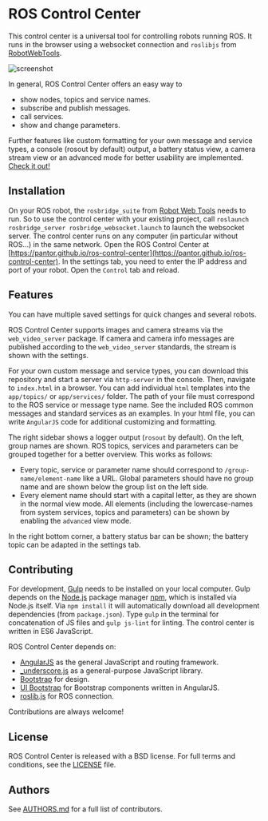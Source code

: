 # ROS Control Center

This control center is a universal tool for controlling robots running ROS. It runs in the browser using a websocket connection and `roslibjs` from [RobotWebTools](http://robotwebtools.org).

![screenshot](https://raw.githubusercontent.com/pantor/ros-control-center/master/assets/images/screenshot.png)

In general, ROS Control Center offers an easy way to
 - show nodes, topics and service names.
 - subscribe and publish messages.
 - call services.
 - show and change parameters.

Further features like custom formatting for your own message and service types, a console (rosout by default) output, a battery status view, a camera stream view or an advanced mode for better usability are implemented. [Check it out!](https://pantor.github.io/ros-control-center)


## Installation

On your ROS robot, the `rosbridge_suite` from [Robot Web Tools](http://robotwebtools.org) needs to run. So to use the control center with your existing project, call `roslaunch rosbridge_server rosbridge_websocket.launch` to launch the websocket server. The control center runs on any computer (in particular without ROS...) in the same network. Open the ROS Control Center at [https://pantor.github.io/ros-control-center](https://pantor.github.io/ros-control-center). In the settings tab, you need to enter the IP address and port of your robot. Open the `Control` tab and reload.


## Features

You can have multiple saved settings for quick changes and several robots.

ROS Control Center supports images and camera streams via the `web_video_server` package. If camera and camera info messages are published according to the `web_video_server` standards, the stream is shown with the settings.

For your own custom message and service types, you can download this repository and start a server via `http-server` in the console. Then, navigate to `index.html` in a browser. You can add individual `html` templates into the `app/topics/` or `app/services/` folder. The path of your file must correspond to the ROS service or message type name. See the included ROS common messages and standard services as an examples. In your html file, you can write `AngularJS` code for additional customizing and formatting.

The right sidebar shows a logger output (`rosout` by default). On the left, group names are shown. ROS topics,
services and parameters can be grouped together for a better overview. This works as follows:
- Every topic, service or parameter name should correspond to `/group-name/element-name` like a URL. Global parameters should have no group name and are shown below the group list on the left side.
- Every element name should start with a capital letter, as they are shown in the normal view mode. All elements (including the lowercase-names from system services, topics and parameters) can be shown by enabling the `advanced` view mode.

In the right bottom corner, a battery status bar can be shown; the battery topic can be adapted in the settings tab.


## Contributing

For development, [Gulp](http://gulpjs.com) needs to be installed on your local computer. Gulp depends on the [Node.js](https://nodejs.org/en/) package manager [npm](https://www.npmjs.com), which is installed via Node.js itself. Via `npm install` it will automatically download all development dependencies (from `package.json`). Type `gulp` in the terminal for concatenation of JS files and `gulp js-lint` for linting. The control center is written in ES6 JavaScript.

ROS Control Center depends on:
 - [AngularJS](https://www.angularjs.org/) as the general JavaScript and routing framework.
 - [\_underscore.js](http://underscorejs.org) as a general-purpose JavaScript library.
 - [Bootstrap](http://getbootstrap.com/) for design.
 - [UI Bootstrap](http://angular-ui.github.io/bootstrap/) for Bootstrap components written in AngularJS.
 - [roslib.js](https://github.com/RobotWebTools/roslibjs) for ROS connection.

Contributions are always welcome!


## License

ROS Control Center is released with a BSD license. For full terms and conditions, see the [LICENSE](https://github.com/pantor/ros-control-center/blob/master/LICENSE) file.


## Authors

See [AUTHORS.md](https://github.com/pantor/ros-control-center/blob/master/AUTHORS.md) for a full list of contributors.

